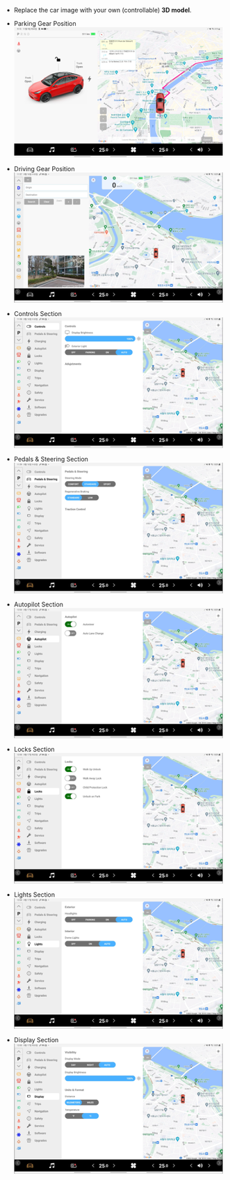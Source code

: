 * Replace the car image with your own (controllable) **3D model**.

- Parking Gear Position
  ![pic1](./Screenshot_20231109_091538_VirtualDashboard.jpg)

- Driving Gear Position
  ![pic2](./Screenshot_20230816235757.jpg)

- Controls Section
  ![pic3](./Screenshot_20230816235852.jpg)

- Pedals & Steering Section
  ![pic4](./Screenshot_20230816235937.jpg)

- Autopilot Section
  ![pic5](./Screenshot_20230817000016.jpg)

- Locks Section
  ![pic6](./Screenshot_20230817000035.jpg)

- Lights Section
  ![pic7](./Screenshot_20230817000046.jpg)

- Display Section
  ![pic8](./Screenshot_20230817000054.jpg)
